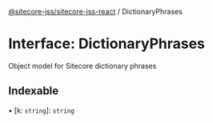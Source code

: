 [@sitecore-jss/sitecore-jss-react](../README.md) / DictionaryPhrases

# Interface: DictionaryPhrases

Object model for Sitecore dictionary phrases

## Indexable

▪ [k: `string`]: `string`
